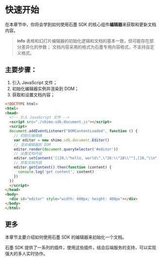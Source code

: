 # 快速开始

在本章节中，你将会学到如何使用石墨 SDK 的核心组件**编辑器**来获取和更新文档内容。

> **info**
> 表格和幻灯片编辑器的初始化逻辑和文档的基本一致，但可能存在部分差异化的参数；
> 文档内容采用的格式为石墨专用内容格式，不支持自定义格式。

## 主要步骤：
1. 引入 JavaScript 文件；
2. 初始化编辑器实例并渲染到 DOM；
3. 获取和设置文档内容；

```html
<!DOCTYPE html>
<html>
<head>
  <!-- 引入 JavaScript 文件 -->
  <script src="./shimo-sdk.document.js"></script>
  <script>
  document.addEventListener("DOMContentLoaded", function () {
    // 初始化编辑器
    var editor = new shimo.sdk.document.Editor()
    // 渲染编辑器到 DOM
    editor.render(document.querySelector('#editor'))
    // 设置文档内容
    editor.setContent('[[20,\"hello, world\",\"26:\\"28\\""],[10,"\\n","line:\\"init\\""]]')
    // 获取文档内容
    editor.getContent().then(function (content) {
      console.log('get content', content)
    })
  })
  </script>
</head>
<body>
  <div id="editor" style="width: 600px; height: 400px"></div>
</body>
</html>
```

## 更多

本章节主要介绍如何使用石墨 SDK 的编辑器来初始化一个文档。

石墨 SDK 提供了一系列的插件，使用这些插件，结合后端服务的支持，可以实现强大的多人实时协作。

